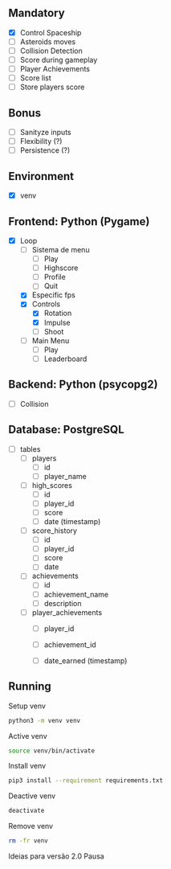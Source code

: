 ## Mandatory
- [X] Control Spaceship
- [ ] Asteroids moves
- [ ] Collision Detection
- [ ] Score during gameplay
- [ ] Player Achievements
- [ ] Score list
- [ ] Store players score

## Bonus
- [ ] Sanityze inputs
- [ ] Flexibility (?)
- [ ] Persistence (?)

## Environment
- [X] venv

## Frontend: Python (Pygame)
- [X] Loop
  - [ ] Sistema de menu
    - [ ] Play
    - [ ] Highscore
    - [ ] Profile
    - [ ] Quit
  - [X] Especific fps
  - [X] Controls
    - [X] Rotation
    - [X] Impulse
    - [ ] Shoot
  - [ ] Main Menu
    - [ ] Play
    - [ ] Leaderboard

## Backend: Python (psycopg2)
  - [ ] Collision

## Database: PostgreSQL
- [ ] tables
  - [ ] players
    - [ ] id
    - [ ] player_name
  - [ ] high_scores
    - [ ] id
    - [ ] player_id
    - [ ] score
    - [ ] date (timestamp)
  - [ ] score_history
    - [ ] id
    - [ ] player_id
    - [ ] score
    - [ ] date
  - [ ] achievements 
    - [ ] id
    - [ ] achievement_name
    - [ ] description
  - [ ] player_achievements
    - [ ] player_id
    - [ ] achievement_id
    - [ ] date_earned (timestamp)


## Running

Setup venv
```sh
python3 -m venv venv
```

Active venv
```sh
source venv/bin/activate
```

Install venv
```sh
pip3 install --requirement requirements.txt
```

Deactive venv
```sh
deactivate
```

Remove venv
```sh
rm -fr venv
```

Ideias para versão 2.0
Pausa